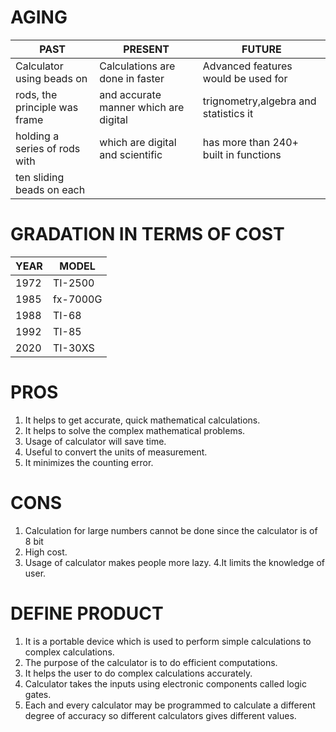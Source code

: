 # AGING
| PAST                           | PRESENT                              | FUTURE                              |
| -------------------------------|--------------------------------------|-------------------------------------|              
| Calculator using beads on      | Calculations are done in faster      |Advanced features would be used for  |
| rods, the principle was frame  | and accurate manner which are digital|trignometry,algebra and statistics it|
|holding a series of rods with   | which are digital and scientific     |has more than 240+ built in functions|
|ten sliding beads on each       |                                      |                                     |                   


# GRADATION IN TERMS OF COST
|YEAR                     | MODEL                 |
|-------------------------|-----------------------|
|1972                     |TI-2500                |
|1985                     |fx-7000G               |
|1988                     |TI-68                  |
|1992                     |TI-85                  |
|2020                     |TI-30XS                | 


# PROS
1. It helps to get accurate, quick mathematical calculations.
2. It helps to solve the complex mathematical problems.
3. Usage of calculator will save time.
4. Useful to convert the units of measurement.
5. It minimizes the counting error.

# CONS
1. Calculation  for large numbers cannot be done since the calculator is of 8 bit
2. High cost.
3. Usage of calculator makes people more lazy.
4.It limits the knowledge of user.

 
# DEFINE PRODUCT
          
1. It is a portable device which is used to perform simple calculations to complex calculations.
2. The purpose of the calculator is to do efficient computations.
3. It helps the user to do complex calculations accurately.
4. Calculator takes the inputs using electronic components called logic gates.
5. Each and every calculator may be programmed to calculate a different degree of accuracy so different calculators gives different  values.






